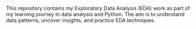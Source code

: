 This repository contains my Exploratory Data Analysis (EDA) work as part of my learning journey in data analysis and Python. The aim is to understand data patterns, uncover insights, and practice EDA techniques.
